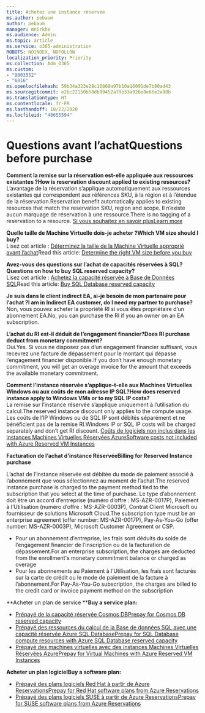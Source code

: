 ```yaml
---
title: Achetez une instance réservée
ms.author: pebaum
author: pebaum
manager: mnirkhe
ms.audience: Admin
ms.topic: article
ms.service: o365-administration
ROBOTS: NOINDEX, NOFOLLOW
localization_priority: Priority
ms.collection: Adm_O365
ms.custom:
- "9003552"
- "6816"
ms.openlocfilehash: 59b34a323e28c16869a97b10a16091de7b80ad43
ms.sourcegitcommit: e2bc22150b58db99452a79b33a926e0e66e2a98b
ms.translationtype: HT
ms.contentlocale: fr-FR
ms.lasthandoff: 10/22/2020
ms.locfileid: "48655594"
---
```

# <a name="questions-before-purchase"></a><span data-ttu-id="3c792-102">Questions avant l’achat</span><span class="sxs-lookup"><span data-stu-id="3c792-102">Questions before purchase</span></span>

<span data-ttu-id="3c792-103">**Comment la remise sur la réservation est-elle appliquée aux ressources existantes ?**</span><span class="sxs-lookup"><span data-stu-id="3c792-103">**How is reservation discount applied to existing resources?**</span></span>  
<span data-ttu-id="3c792-104">L’avantage de la réservation s’applique automatiquement aux ressources existantes qui correspondent aux références SKU, à la région et à l’étendue de la réservation.</span><span class="sxs-lookup"><span data-stu-id="3c792-104">Reservation benefit automatically applies to existing resources that match the reservation SKU, region and scope.</span></span> <span data-ttu-id="3c792-105">Il n’existe aucun marquage de réservation à une ressource.</span><span class="sxs-lookup"><span data-stu-id="3c792-105">There is no tagging of a reservation to a resource.</span></span> [<span data-ttu-id="3c792-106">Si vous souhaitez en savoir plus</span><span class="sxs-lookup"><span data-stu-id="3c792-106">Learn more</span></span>](https://docs.microsoft.com/azure/cost-management-billing/reservations/save-compute-costs-reservations?WT.mc_id=Portal-Microsoft_Azure_Support#how-reservation-discount-is-applied) 

<span data-ttu-id="3c792-107">**Quelle taille de Machine Virtuelle dois-je acheter ?**</span><span class="sxs-lookup"><span data-stu-id="3c792-107">**Which VM size should I buy?**</span></span>  
<span data-ttu-id="3c792-108">Lisez cet article : [Déterminez la taille de la Machine Virtuelle approprié avant l’achat](https://docs.microsoft.com/azure/virtual-machines/windows/prepay-reserved-vm-instances?toc=/azure/billing/TOC.json&WT.mc_id=Portal-Microsoft_Azure_Support#determine-the-right-vm-size-before-you-buy)</span><span class="sxs-lookup"><span data-stu-id="3c792-108">Read this article: [Determine the right VM size before you buy](https://docs.microsoft.com/azure/virtual-machines/windows/prepay-reserved-vm-instances?toc=/azure/billing/TOC.json&WT.mc_id=Portal-Microsoft_Azure_Support#determine-the-right-vm-size-before-you-buy)</span></span>

<span data-ttu-id="3c792-109">**Avez-vous des questions sur l’achat de capacités réservées à SQL?**</span><span class="sxs-lookup"><span data-stu-id="3c792-109">**Questions on how to buy SQL reserved capacity?**</span></span>  
<span data-ttu-id="3c792-110">Lisez cet article : [Achetez la capacité réservée à Base de Données SQL](https://docs.microsoft.com/azure/sql-database/sql-database-reserved-capacity?toc=/azure/billing/TOC.json&WT.mc_id=Portal-Microsoft_Azure_Support#buy-sql-database-reserved-capacity)</span><span class="sxs-lookup"><span data-stu-id="3c792-110">Read this article: [Buy SQL Database reserved capacity](https://docs.microsoft.com/azure/sql-database/sql-database-reserved-capacity?toc=/azure/billing/TOC.json&WT.mc_id=Portal-Microsoft_Azure_Support#buy-sql-database-reserved-capacity)</span></span>

<span data-ttu-id="3c792-111">**Je suis dans le client indirect EA, ai-je besoin de mon partenaire pour l’achat ?**</span><span class="sxs-lookup"><span data-stu-id="3c792-111">**I am in Indirect EA customer, do I need my partner to purchase?**</span></span>  
<span data-ttu-id="3c792-112">Non, vous pouvez acheter la propriété RI si vous êtes propriétaire d’un abonnement EA.</span><span class="sxs-lookup"><span data-stu-id="3c792-112">No, you can purchase the RI if you an owner on an EA subscription.</span></span>

<span data-ttu-id="3c792-113">**L’achat du RI est-il déduit de l’engagement financier?**</span><span class="sxs-lookup"><span data-stu-id="3c792-113">**Does RI purchase deduct from monetary commitment?**</span></span>  
<span data-ttu-id="3c792-114">Oui.</span><span class="sxs-lookup"><span data-stu-id="3c792-114">Yes.</span></span> <span data-ttu-id="3c792-115">Si vous ne disposez pas d’un engagement financier suffisant, vous recevrez une facture de dépassement pour le montant qui dépasse l’engagement financier disponible.</span><span class="sxs-lookup"><span data-stu-id="3c792-115">If you don’t have enough monetary commitment, you will get an overage invoice for the amount that exceeds the available monetary commitment.</span></span>

<span data-ttu-id="3c792-116">**Comment l’instance réservée s’applique-t-elle aux Machines Virtuelles Windows ou aux coûts de mon adresse IP SQL?**</span><span class="sxs-lookup"><span data-stu-id="3c792-116">**How does reserved instance apply to Windows VMs or to my SQL IP costs?**</span></span>  
<span data-ttu-id="3c792-117">La remise sur l’instance réservée s’applique uniquement à l’utilisation du calcul.</span><span class="sxs-lookup"><span data-stu-id="3c792-117">The reserved instance discount only applies to the compute usage.</span></span> <span data-ttu-id="3c792-118">Les coûts de l’IP Windows ou de SQL IP sont débités séparément et ne bénéficient pas de la remise RI.</span><span class="sxs-lookup"><span data-stu-id="3c792-118">Windows IP or SQL IP costs will be charged separately and don’t get RI discount.</span></span> [<span data-ttu-id="3c792-119">Coûts de logiciels non inclus dans les instances Machines Virtuelles Réservées Azure</span><span class="sxs-lookup"><span data-stu-id="3c792-119">Software costs not included with Azure Reserved VM Instances</span></span>](https://docs.microsoft.com/azure/billing/billing-reserved-instance-windows-software-costs?WT.mc_id=Portal-Microsoft_Azure_Support)  
      
<span data-ttu-id="3c792-120">**Facturation de l’achat d’instance Réservée**</span><span class="sxs-lookup"><span data-stu-id="3c792-120">**Billing for Reserved Instance purchase**</span></span>  
      
<span data-ttu-id="3c792-121">L’achat de l’instance réservée est débitée du mode de paiement associé à l’abonnement que vous sélectionnez au moment de l’achat.</span><span class="sxs-lookup"><span data-stu-id="3c792-121">The reserved instance purchase is charged to the payment method tied to the subscription that you select at the time of purchase.</span></span> <span data-ttu-id="3c792-122">Le type d’abonnement doit être un accord d’entreprise (numéro d’offre : MS-AZR-0017P), Paiement à l’Utilisation (numéro d’offre : MS-AZR-0003P), Contrat Client Microsoft ou fournisseur de solutions Microsoft Cloud.</span><span class="sxs-lookup"><span data-stu-id="3c792-122">The subscription type must be an enterprise agreement (offer number: MS-AZR-0017P), Pay-As-You-Go (offer number: MS-AZR-0003P), Microsoft Customer Agreement or CSP.</span></span>

-   <span data-ttu-id="3c792-123">Pour un abonnement d’entreprise, les frais sont déduits du solde de l’engagement financier de l’inscription ou de la facturation de dépassement.</span><span class="sxs-lookup"><span data-stu-id="3c792-123">For an enterprise subscription, the charges are deducted from the enrollment's monetary commitment balance or charged as overage</span></span>
-   <span data-ttu-id="3c792-124">Pour les abonnements au Paiement à l’Utilisation, les frais sont facturés sur la carte de crédit ou le mode de paiement de la facture à l’abonnement.</span><span class="sxs-lookup"><span data-stu-id="3c792-124">For Pay-As-You-Go subscription, the charges are billed to the credit card or invoice payment method on the subscription</span></span>

<span data-ttu-id="3c792-125">\*\*Acheter un plan de service \*\*</span><span class="sxs-lookup"><span data-stu-id="3c792-125">**Buy a service plan:**</span></span>

-   [<span data-ttu-id="3c792-126">Prépayé de la capacité réservée Cosmos DB</span><span class="sxs-lookup"><span data-stu-id="3c792-126">Prepay for Cosmos DB reserved capacity</span></span>](https://docs.microsoft.com/azure/cosmos-db/cosmos-db-reserved-capacity?WT.mc_id=Portal-Microsoft_Azure_Support)
-   [<span data-ttu-id="3c792-127">Prépayé des ressources du calcul de la Base de données SQL avec une capacité réservée Azure SQL Database</span><span class="sxs-lookup"><span data-stu-id="3c792-127">Prepay for SQL Database compute resources with Azure SQL Database reserved capacity</span></span>](https://docs.microsoft.com/azure/sql-database/sql-database-reserved-capacity?WT.mc_id=Portal-Microsoft_Azure_Support)
-   [<span data-ttu-id="3c792-128">Prépayé des machines virtuelles avec des instances Machines Virtuelles Réservées Azure</span><span class="sxs-lookup"><span data-stu-id="3c792-128">Prepay for Virtual Machines with Azure Reserved VM Instances</span></span>](https://docs.microsoft.com/azure/virtual-machines/windows/prepay-reserved-vm-instances?WT.mc_id=Portal-Microsoft_Azure_Support)

<span data-ttu-id="3c792-129">**Acheter un plan logiciel**</span><span class="sxs-lookup"><span data-stu-id="3c792-129">**Buy a software plan:**</span></span>

-   [<span data-ttu-id="3c792-130">Prépayé des plans logiciels Red Hat à partir de Azure Reservations</span><span class="sxs-lookup"><span data-stu-id="3c792-130">Prepay for Red Hat software plans from Azure Reservations</span></span>](https://docs.microsoft.com/azure/virtual-machines/linux/prepay-rhel-software-charges?WT.mc_id=Portal-Microsoft_Azure_Support)
-   [<span data-ttu-id="3c792-131">Prépayé des plans logiciels SUSE à partir de Azure Reservations</span><span class="sxs-lookup"><span data-stu-id="3c792-131">Prepay for SUSE software plans from Azure Reservations</span></span>](https://docs.microsoft.com/azure/virtual-machines/linux/prepay-suse-software-charges?WT.mc_id=Portal-Microsoft_Azure_Support)